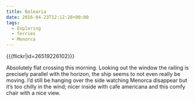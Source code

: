 ```yaml
---
title: Balearia
date: 2016-04-23T12:12:28+00:00
tags:
  - Exploring
  - ferries
  - Menorca
---
```


{{{flickr|id=26519226102}}}

Absolutely flat crossing this morning.
Looking out the window the railing is precisely parallel with the horizon,
the ship seems to not even really be moving.
I’d still be hanging over the side watching Menorca disappear but it’s too chilly in the wind;
nicer inside with cafe americana and this comfy chair with a nice view.
